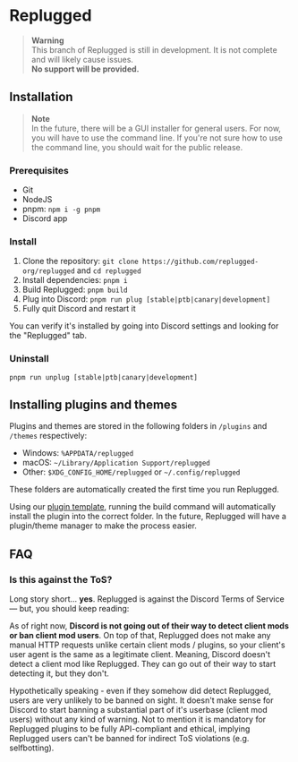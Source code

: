 # Replugged

> **Warning**  
> This branch of Replugged is still in development. It is not complete and will likely cause
> issues.  
> **No support will be provided.**

## Installation

> **Note**  
> In the future, there will be a GUI installer for general users. For now, you will have to use the
> command line. If you're not sure how to use the command line, you should wait for the public
> release.

### Prerequisites

- Git
- NodeJS
- pnpm: `npm i -g pnpm`
- Discord app

### Install

1. Clone the repository: `git clone https://github.com/replugged-org/replugged` and `cd replugged`
2. Install dependencies: `pnpm i`
3. Build Replugged: `pnpm build`
4. Plug into Discord: `pnpm run plug [stable|ptb|canary|development]`
5. Fully quit Discord and restart it

You can verify it's installed by going into Discord settings and looking for the "Replugged" tab.

### Uninstall

`pnpm run unplug [stable|ptb|canary|development]`

## Installing plugins and themes

Plugins and themes are stored in the following folders in `/plugins` and `/themes` respectively:

- Windows: `%APPDATA/replugged`
- macOS: `~/Library/Application Support/replugged`
- Other: `$XDG_CONFIG_HOME/replugged` or `~/.config/replugged`

These folders are automatically created the first time you run Replugged.

Using our [plugin template](https://github.com/replugged-org/plugin-template), running the build
command will automatically install the plugin into the correct folder. In the future, Replugged will
have a plugin/theme manager to make the process easier.

## FAQ

### Is this against the ToS?

Long story short... **yes**. Replugged is against the Discord Terms of Service — but, you should
keep reading:

As of right now, **Discord is not going out of their way to detect client mods or ban client mod
users**. On top of that, Replugged does not make any manual HTTP requests unlike certain client mods
/ plugins, so your client's user agent is the same as a legitimate client. Meaning, Discord doesn't
detect a client mod like Replugged. They can go out of their way to start detecting it, but they
don't.

Hypothetically speaking - even if they somehow did detect Replugged, users are very unlikely to be
banned on sight. It doesn't make sense for Discord to start banning a substantial part of it's
userbase (client mod users) without any kind of warning. Not to mention it is mandatory for
Replugged plugins to be fully API-compliant and ethical, implying Replugged users can't be banned
for indirect ToS violations (e.g. selfbotting).
